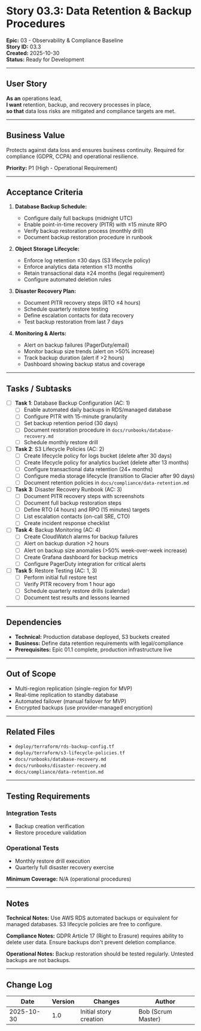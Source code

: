 # Story 03.3: Data Retention & Backup Procedures

**Epic:** 03 - Observability & Compliance Baseline  
**Story ID:** 03.3  
**Created:** 2025-10-30  
**Status:** Ready for Development

---

## User Story

**As an** operations lead,  
**I want** retention, backup, and recovery processes in place,  
**so that** data loss risks are mitigated and compliance targets are met.

---

## Business Value

Protects against data loss and ensures business continuity. Required for compliance (GDPR, CCPA) and operational resilience.

**Priority:** P1 (High - Operational Requirement)

---

## Acceptance Criteria

1. **Database Backup Schedule:**
   - Configure daily full backups (midnight UTC)
   - Enable point-in-time recovery (PITR) with ≤15 minute RPO
   - Verify backup restoration process (monthly drill)
   - Document backup restoration procedure in runbook

2. **Object Storage Lifecycle:**
   - Enforce log retention ≤30 days (S3 lifecycle policy)
   - Enforce analytics data retention ≤13 months
   - Retain transactional data ≥24 months (legal requirement)
   - Configure automated deletion rules

3. **Disaster Recovery Plan:**
   - Document PITR recovery steps (RTO ≤4 hours)
   - Schedule quarterly restore testing
   - Define escalation contacts for data recovery
   - Test backup restoration from last 7 days

4. **Monitoring & Alerts:**
   - Alert on backup failures (PagerDuty/email)
   - Monitor backup size trends (alert on >50% increase)
   - Track backup duration (alert if >2 hours)
   - Dashboard showing backup status and coverage

---

## Tasks / Subtasks

- [ ] **Task 1**: Database Backup Configuration (AC: 1)
  - [ ] Enable automated daily backups in RDS/managed database
  - [ ] Configure PITR with 15-minute granularity
  - [ ] Set backup retention period (30 days)
  - [ ] Document restoration procedure in `docs/runbooks/database-recovery.md`
  - [ ] Schedule monthly restore drill

- [ ] **Task 2**: S3 Lifecycle Policies (AC: 2)
  - [ ] Create lifecycle policy for logs bucket (delete after 30 days)
  - [ ] Create lifecycle policy for analytics bucket (delete after 13 months)
  - [ ] Configure transactional data retention (24+ months)
  - [ ] Configure media storage lifecycle (transition to Glacier after 90 days)
  - [ ] Document retention policies in `docs/compliance/data-retention.md`

- [ ] **Task 3**: Disaster Recovery Runbook (AC: 3)
  - [ ] Document PITR recovery steps with screenshots
  - [ ] Document full backup restoration steps
  - [ ] Define RTO (4 hours) and RPO (15 minutes) targets
  - [ ] List escalation contacts (on-call SRE, CTO)
  - [ ] Create incident response checklist

- [ ] **Task 4**: Backup Monitoring (AC: 4)
  - [ ] Create CloudWatch alarms for backup failures
  - [ ] Alert on backup duration >2 hours
  - [ ] Alert on backup size anomalies (>50% week-over-week increase)
  - [ ] Create Grafana dashboard for backup metrics
  - [ ] Configure PagerDuty integration for critical alerts

- [ ] **Task 5**: Restore Testing (AC: 1, 3)
  - [ ] Perform initial full restore test
  - [ ] Verify PITR recovery from 1 hour ago
  - [ ] Schedule quarterly restore drills (calendar)
  - [ ] Document test results and lessons learned

---

## Dependencies

- **Technical:** Production database deployed, S3 buckets created
- **Business:** Define data retention requirements with legal/compliance
- **Prerequisites:** Epic 01.1 complete, production infrastructure live

---

## Out of Scope

- Multi-region replication (single-region for MVP)
- Real-time replication to standby database
- Automated failover (manual failover for MVP)
- Encrypted backups (use provider-managed encryption)

---

## Related Files

- `deploy/terraform/rds-backup-config.tf`
- `deploy/terraform/s3-lifecycle-policies.tf`
- `docs/runbooks/database-recovery.md`
- `docs/runbooks/disaster-recovery.md`
- `docs/compliance/data-retention.md`

---

## Testing Requirements

### Integration Tests
- Backup creation verification
- Restore procedure validation

### Operational Tests
- Monthly restore drill execution
- Quarterly full disaster recovery exercise

**Minimum Coverage:** N/A (operational procedures)

---

## Notes

**Technical Notes:** Use AWS RDS automated backups or equivalent for managed databases. S3 lifecycle policies are free to configure.

**Compliance Notes:** GDPR Article 17 (Right to Erasure) requires ability to delete user data. Ensure backups don't prevent deletion compliance.

**Operational Notes:** Backup restoration should be tested regularly. Untested backups are not backups.

---

## Change Log

| Date | Version | Changes | Author |
|------|---------|---------|--------|
| 2025-10-30 | 1.0 | Initial story creation | Bob (Scrum Master) |

